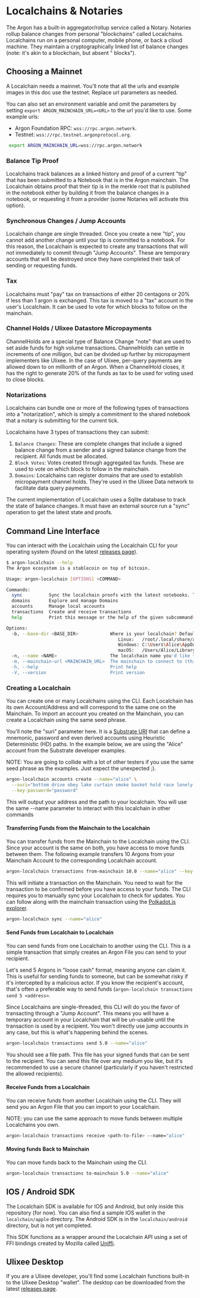 # Localchains & Notaries

The Argon has a built-in aggregator/rollup service called a Notary. Notaries rollup balance changes from
personal "blockchains" called Localchains. Localchains run on a personal computer, mobile phone, or back a cloud
machine. They maintain a cryptographically linked list of balance changes (note: it's akin to a blockchain, but absent "
blocks").

## Choosing a Mainnet

A Localchain needs a mainnet. You'll note that all the urls and example images in this doc use the testnet. Replace url
parameters as needed.

You can also set an environment variable and omit the parameters by setting `export ARGON_MAINCHAIN_URL=<URL>` to the
url you'd like to use. Some example urls:

- Argon Foundation RPC: `wss://rpc.argon.network`.
- Testnet: `wss://rpc.testnet.argonprotocol.org`.

```bash
 export ARGON_MAINCHAIN_URL=wss://rpc.argon.network
```

### Balance Tip Proof

Localchains track balances as a linked history and proof of a current "tip" that has been submitted to a Notebook that
is in the Argon mainchain. The Localchain obtains proof that their tip is in the merkle root that is published in the
notebook either by building it from the balance changes in a notebook, or requesting it from a provider (some Notaries
will activate this option).

### Synchronous Changes / Jump Accounts

Localchain change are single threaded. Once you create a new "tip", you cannot add another change until your tip is
committed to a notebook. For this reason, the Localchain is expected to create any transactions that will not
immediately to commit through "Jump Accounts". These are temporary accounts that will be destroyed once they have
completed their task of sending or requesting funds.

### Tax

Localchains must "pay" tax on transactions of either 20 centagons or 20% if less than 1 argon is exchanged. This tax is
moved to a "tax" account in the user's Localchain. It can be used to vote for which blocks to follow on the mainchain.

### Channel Holds / Ulixee Datastore Micropayments

ChannelHolds are a special type of Balance Change "note" that are used to set aside funds for high volume transactions.
ChannelHolds can settle in increments of one milligon, but can be divided up further by micropayment implementers like
Ulixee. In the case of Ulixee, per-query payments are allowed down to on millionth of an Argon. When a ChannelHold
closes, it has the right to generate 20% of the funds as tax to be used for voting used to close blocks.

### Notarizations

Localchains can bundle one or more of the following types of transactions into a "notarization", which is simply a
commitment to the shared notebook that a notary is submitting for the current tick.

Localchains have 3 types of transactions they can submit:

1. `Balance Changes`: These are complete changes that include a signed balance change from a sender and a signed balance
   change from the recipient. All funds must be allocated.
2. `Block Votes`: Votes created through aggregated tax funds. These are used to vote on which block to follow in the
   mainchain.
3. `Domains`: Localchains can register domains that are used to establish micropayment channel holds. They're used in
   the Ulixee Data network to facilitate data query payments.

The current implementation of Localchain uses a Sqlite database to track the state of balance changes. It must have an
external source run a "sync" operation to get the latest state and proofs.

## Command Line Interface

You can interact with the Localchain using the Localchain CLI for your operating system (found on the
latest [releases page](https://github.com/argonprotocol/mainchain/releases/latest)).

```bash
$ argon-localchain --help
The Argon ecosystem is a stablecoin on top of bitcoin.

Usage: argon-localchain [OPTIONS] <COMMAND>

Commands:
  sync          Sync the localchain proofs with the latest notebooks. This will also submit votes and close/claim ChannelHolds as needed
  domains       Explore and manage Domains
  accounts      Manage local accounts
  transactions  Create and receive transactions
  help          Print this message or the help of the given subcommand(s)

Options:
  -b, --base-dir <BASE_DIR>            Where is your localchain? Defaults to a project-specific directory based on OS.
                                          Linux:   /root/.local/share/argon/localchain
                                          Windows: C:\Users\Alice\AppData\Roaming\argon\localchain
                                          macOS:   /Users/Alice/Library/Application Support/argon/localchain [env: ARGON_LOCALCHAIN_BASE_PATH=]
  -n, --name <NAME>                    The localchain name you'd like to use [env: ARGON_LOCALCHAIN_NAME=] [default: primary]
  -m, --mainchain-url <MAINCHAIN_URL>  The mainchain to connect to (this is how a notary url is looked up) [env: ARGON_MAINCHAIN_URL=] [default: ws://127.0.0.1:9944]
  -h, --help                           Print help
  -V, --version                        Print version
```

### Creating a Localchain

You can create one or many Localchains using the CLI. Each Localchain has its own Account/Address and will correspond to
the same one on the Mainchain. To import an account you created on the Mainchain, you can create a Localchain using the
same seed phrase.

You'll note the "suri" parameter here. It is a [Substrate URI](https://polkadot.js.org/docs/keyring/start/suri/) that
can define a mnemonic, password and even derived accounts using Heuristic Deterministic (HD) paths. In the example
below, we are using the "Alice" account from the Substrate developer examples.

NOTE: You are going to collide with a lot of other testers if you use the same seed phrase as the examples. Just expect
the unexpected ;).

```bash
argon-localchain accounts create --name="alice" \
  --suri="bottom drive obey lake curtain smoke basket hold race lonely fit walk//Alice" \
  --key-password="password"
```

This will output your address and the path to your localchain. You will use the same --name parameter to interact with
this localchain in other commands

#### Transferring Funds from the Mainchain to the Localchain

You can transfer funds from the Mainchain to the Localchain using the CLI. Since your account is the same on both, you
have access to move funds between them. The following example transfers 10 Argons from your Mainchain Account to the
corresponding Localchain account.

```bash
argon-localchain transactions from-mainchain 10.0 --name="alice" --key-password="password"
```

This will initiate a transaction on the Mainchain. You need to wait for the transaction to be confirmed before you have
access to your funds. The CLI requires you to manually sync your Localchain to check for updates. You can follow along
with the mainchain transaction using
the [Polkadot.js explorer](https://polkadot.js.org/apps/#/explorer?rpc=wss://rpc.testnet.argonprotocol.org).

```bash
argon-localchain sync --name="alice"
```

#### Send Funds from Localchain to Localchain

You can send funds from one Localchain to another using the CLI. This is a simple transaction that simply creates an
Argon File you can send to your recipient.

Let's send 5 Argons in "loose cash" format, meaning anyone can claim it. This is useful for sending funds to someone,
but can be somewhat risky if it's intercepted by a malicious actor. If you know the recipient's account, that's often a
preferable way to send funds (`argon-localchain transactions send 5 <address>`.

Since Localchains are single-threaded, this CLI will do you the favor of transacting through a "Jump Account". This
means you will have a temporary account in your Localchain that will be un-usable until the transaction is used by a
recipient. You won't directly use jump accounts in any case, but this is what's happening behind the scenes.

```bash
argon-localchain transactions send 5.0 --name="alice"
```

You should see a file path. This file has your signed funds that can be sent to the recipient. You can send this file
over any medium you like, but it's recommended to use a secure channel (particularly if you haven't restricted the
allowed recipients).

#### Receive Funds from a Localchain

You can receive funds from another Localchain using the CLI. They will send you an Argon File that you can import to
your Localchain.

NOTE: you can use the same approach to move funds between multiple Localchains you own.

```bash
argon-localchain transactions receive <path-to-file> --name="alice"
```

#### Moving funds Back to Mainchain

You can move funds back to the Mainchain using the CLI.

```bash
argon-localchain transactions to-mainchain 5.0 --name="alice"
```

## IOS / Android SDK

The Localchain SDK is available for IOS and Android, but only inside this repository (for now). You can also find a
sample IOS wallet in the `localchain/apple` directory. The Android SDK is in the `localchain/android` directory, but is
not yet completed.

This SDK functions as a wrapper around the Localchain API using a set of FFI bindings created by Mozilla
called [Uniffi](https://github.com/mozilla/uniffi-rs).

## Ulixee Desktop

If you are a Ulixee developer, you'll find some Localchain functions built-in to the Ulixee Desktop "wallet". The
desktop can be downloaded from the latest [releases page](https://github.com/ulixee/platform/releases/latest).
